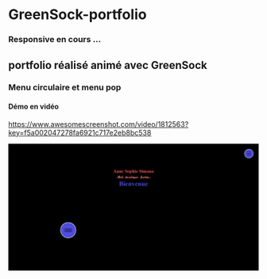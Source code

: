 # GreenSock-portfolio
### Responsive en cours ...
## portfolio réalisé animé avec GreenSock
 ### Menu circulaire et menu pop

 #### Démo en vidéo 

<https://www.awesomescreenshot.com/video/1812563?key=f5a002047278fa6921c717e2eb8bc538>



![homepage](./ressources/img/homepage.png)

